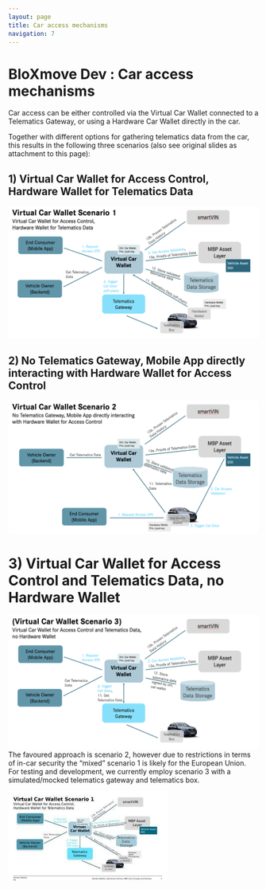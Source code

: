 ```yaml
---
layout: page
title: Car access mechanisms
navigation: 7
---
```



# BloXmove Dev : Car access mechanisms

Car access can be either controlled via the Virtual Car Wallet connected to a Telematics Gateway, or using a Hardware Car Wallet directly in the car.

Together with different options for gathering telematics data from the car, this results in the following three scenarios (also see original slides as attachment to this page):


## 1) Virtual Car Wallet for Access Control, Hardware Wallet for Telematics Data
![This is an image](attachments/1812397679.png)
## 2) No Telematics Gateway, Mobile App directly interacting with Hardware Wallet for Access Control
![This is an image](attachments/1812332143.png)
# 3) Virtual Car Wallet for Access Control and Telematics Data, no Hardware Wallet
![This is an image](attachments/1812168301.png)
The favoured approach is scenario 2, however due to restrictions in terms of in-car security the “mixed” scenario 1 is likely for the European Union. For testing and development, we currently employ scenario 3 with a simulated/mocked telematics gateway and telematics box.

![This is an image](attachments/1812233848.jpg)


